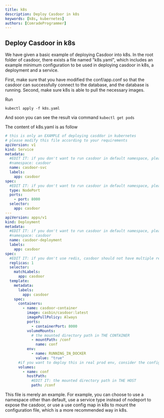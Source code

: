 ```yaml
---
title: k8s
description: Deploy Casdoor in k8s
keywords: [k8s, kubernetes]
authors: [ComradeProgrammer]
---
```


## Deploy Casdoor in k8s

We have given a basic example of deploying Casdoor into k8s. In the root folder of casdoor, there exists a file named "k8s.yaml", which includes an example minimum configuration to be used in deploying casdoor in k8s, a deployment and a service.

First, make sure that you have modified the conf/app.conf so that the casdoor can successfully connect to the database, and the database is running. Second, make sure k8s is able to pull the necessary images.

Run

```shell
kubectl apply -f k8s.yaml
```

And soon you can see the result via command `kubectl get pods`

The content of k8s.yaml is as follow

```yaml
# this is only an EXAMPLE of deploying casddor in kubernetes
# please modify this file according to your requirements
apiVersion: v1
kind: Service
metadata:
  #EDIT IT: if you don't want to run casdoor in default namespace, please modify this field
  #namespace: casdoor
  name: casdoor-svc
  labels:
    app: casdoor
spec:
  #EDIT IT: if you don't want to run casdoor in default namespace, please modify this filed
  type: NodePort
  ports:
    - port: 8000
  selector:
    app: casdoor
---
apiVersion: apps/v1
kind: Deployment
metadata:
  #EDIT IT: if you don't want to run casdoor in default namespace, please modify this field
  #namespace: casdoor
  name: casdoor-deployment
  labels:
    app: casdoor
spec:
  #EDIT IT: if you don't use redis, casdoor should not have multiple replicas
  replicas: 1
  selector:
    matchLabels:
      app: casdoor
  template:
    metadata:
      labels:
        app: casdoor
    spec:
      containers:
        - name: casdoor-container
          image: casbin/casdoor:latest
          imagePullPolicy: Always
          ports:
            - containerPort: 8000
          volumeMounts:
            # the mounted directory path in THE CONTAINER
            - mountPath: /conf
              name: conf
          env:       
            - name: RUNNING_IN_DOCKER
              value: "true"
      #if you want to deploy this in real prod env, consider the config map
      volumes:
        - name: conf
          hostPath:
            #EDIT IT: the mounted directory path in THE HOST
            path: /conf

```

This file is merely an example. For example, you can choose to use a namespace other than default, use a service type instead of nodeport to expose the casdoor, or use a use config map in k8s to mount the configuration file, which is a more recommended way in k8s.
